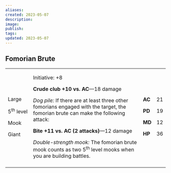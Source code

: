 ```yaml
---
aliases: 
created: 2023-05-07
description: 
image: 
publish: 
tags: 
updated: 2023-05-07
---
```


## Fomorian Brute

<table>
<colgroup>
<col style="width: 16%" />
<col style="width: 72%" />
<col style="width: 5%" />
<col style="width: 5%" />
</colgroup>
<tbody>
<tr class="odd">
<td><p>Large</p>
<p>5<sup>th</sup> level</p>
<p>Mook</p>
<p>Giant</p></td>
<td><p>Initiative: +8</p>
<p><strong>Crude club +10 vs. AC</strong>—18 damage</p>
<p><em>Dog pile:</em> If there are at least three other fomorians
engaged with the target, the fomorian brute can make the following
attack:</p>
<p><strong>Bite +11 vs. AC (2 attacks)</strong>—12 damage</p>
<p><em>Double-strength mook:</em> The fomorian brute mook counts as two
5<sup>th</sup> level mooks when you are building battles.</p></td>
<td><p><strong>AC</strong></p>
<p><strong>PD</strong></p>
<p><strong>MD</strong></p>
<p><strong>HP</strong></p></td>
<td><p>21</p>
<p>19</p>
<p>12</p>
<p>36</p></td>
</tr>
<tr class="even">
<td></td>
<td></td>
<td></td>
<td></td>
</tr>
</tbody>
</table>


